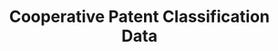 ---
layout: default
bigquery: https://console.cloud.google.com/bigquery?p=patents-public-data&d=cpc&page=dataset
citation: '“Cooperative Patent Classification” by the EPO and USPTO, for public use. '
contributors: EPO, USPTO
cost: None
description: Cooperative Patent Classification Data contains the scheme and definitions
  of the Cooperative Patent Classification system for classifying patent documents.
  The CPC is the result of a partnership between the EPO and the USPTO in their joint
  effort to develop a common, internationally compatible classification system for
  technical documents, in particular patent publications, which will be used by both
  offices in the patent granting process
documentation: https://www.cooperativepatentclassification.org/cpcSchemeAndDefinitions
last_edit: 04/11/2022, 14:00:03
location: https://www.cooperativepatentclassification.org/index
maintained_by: USPTO, EPO
schema_fields:
- not_allocatable
- glossary
- applicationReferences
- titlePart
- dateRevised
- level
- limitingReferences
- child_groups
- application_references
- title_part
- childGroups
- definition
- ipc_concordant
- breakdown_code
- breakdownCode
- residual_references
- informativeReferences
- notAllocatable
- titleFull
- additional_only
- ipcConcordant
- status
- title_full
- residualReferences
- sizeCache
- synonyms
- parents
- children
- date_revised
- symbol
- limiting_references
- informative_references
shortname: cooperative_patent_classification
tags:
- patents
- science
title: Cooperative Patent Classification Data
uuid: 984374a7-16e9-4b35-9445-458daceb01bf
---